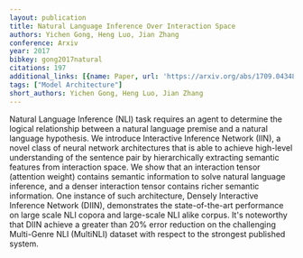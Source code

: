```yaml
---
layout: publication
title: Natural Language Inference Over Interaction Space
authors: Yichen Gong, Heng Luo, Jian Zhang
conference: Arxiv
year: 2017
bibkey: gong2017natural
citations: 197
additional_links: [{name: Paper, url: 'https://arxiv.org/abs/1709.04348'}]
tags: ["Model Architecture"]
short_authors: Yichen Gong, Heng Luo, Jian Zhang
---
```

Natural Language Inference (NLI) task requires an agent to determine the
logical relationship between a natural language premise and a natural language
hypothesis. We introduce Interactive Inference Network (IIN), a novel class of
neural network architectures that is able to achieve high-level understanding
of the sentence pair by hierarchically extracting semantic features from
interaction space. We show that an interaction tensor (attention weight)
contains semantic information to solve natural language inference, and a denser
interaction tensor contains richer semantic information. One instance of such
architecture, Densely Interactive Inference Network (DIIN), demonstrates the
state-of-the-art performance on large scale NLI copora and large-scale NLI
alike corpus. It's noteworthy that DIIN achieve a greater than 20% error
reduction on the challenging Multi-Genre NLI (MultiNLI) dataset with respect to
the strongest published system.